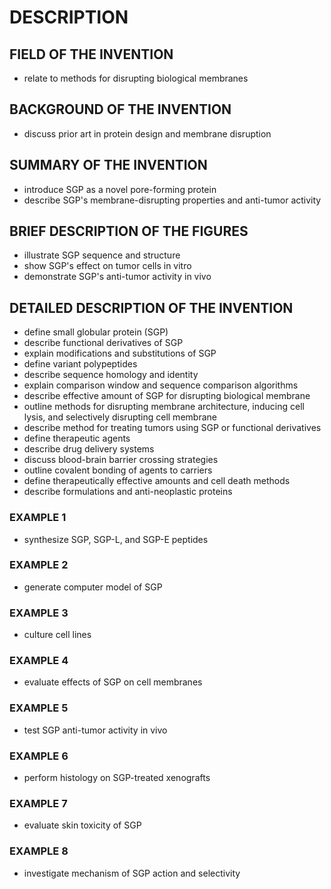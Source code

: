 # DESCRIPTION

## FIELD OF THE INVENTION

- relate to methods for disrupting biological membranes

## BACKGROUND OF THE INVENTION

- discuss prior art in protein design and membrane disruption

## SUMMARY OF THE INVENTION

- introduce SGP as a novel pore-forming protein
- describe SGP's membrane-disrupting properties and anti-tumor activity

## BRIEF DESCRIPTION OF THE FIGURES

- illustrate SGP sequence and structure
- show SGP's effect on tumor cells in vitro
- demonstrate SGP's anti-tumor activity in vivo

## DETAILED DESCRIPTION OF THE INVENTION

- define small globular protein (SGP)
- describe functional derivatives of SGP
- explain modifications and substitutions of SGP
- define variant polypeptides
- describe sequence homology and identity
- explain comparison window and sequence comparison algorithms
- describe effective amount of SGP for disrupting biological membrane
- outline methods for disrupting membrane architecture, inducing cell lysis, and selectively disrupting cell membrane
- describe method for treating tumors using SGP or functional derivatives
- define therapeutic agents
- describe drug delivery systems
- discuss blood-brain barrier crossing strategies
- outline covalent bonding of agents to carriers
- define therapeutically effective amounts and cell death methods
- describe formulations and anti-neoplastic proteins

### EXAMPLE 1

- synthesize SGP, SGP-L, and SGP-E peptides

### EXAMPLE 2

- generate computer model of SGP

### EXAMPLE 3

- culture cell lines

### EXAMPLE 4

- evaluate effects of SGP on cell membranes

### EXAMPLE 5

- test SGP anti-tumor activity in vivo

### EXAMPLE 6

- perform histology on SGP-treated xenografts

### EXAMPLE 7

- evaluate skin toxicity of SGP

### EXAMPLE 8

- investigate mechanism of SGP action and selectivity

